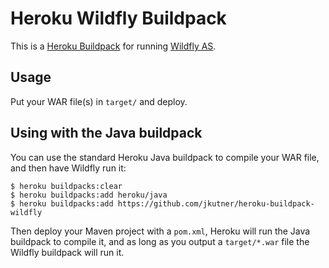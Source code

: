 # Heroku Wildfly Buildpack

This is a [Heroku Buildpack](https://devcenter.heroku.com/articles/buildpacks) for running [Wildfly AS](http://wildfly.org).

## Usage

Put your WAR file(s) in `target/` and deploy.

## Using with the Java buildpack

You can use the standard Heroku Java buildpack to compile your WAR file, and then have Wildfly run it:

```sh-session
$ heroku buildpacks:clear
$ heroku buildpacks:add heroku/java
$ heroku buildpacks:add https://github.com/jkutner/heroku-buildpack-wildfly
```

Then deploy your Maven project with a `pom.xml`, Heroku will run the Java buildpack to compile it, and as long as you output a `target/*.war` file the Wildfly buildpack will run it.
